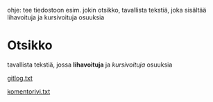 ohje: tee tiedostoon esim. jokin otsikko, tavallista tekstiä, joka sisältää lihavoituja ja kursivoituja osuuksia

# Otsikko

tavallista tekstiä, jossa **lihavoituja** ja *kursivoituja* osuuksia

[gitlog.txt](https://github.com/akuivan/ot-harjoitustyo/blob/master/laskarit/viikko1/gitlog.txt)

[komentorivi.txt](https://github.com/akuivan/ot-harjoitustyo/blob/master/laskarit/viikko1/komentorivi.txt)
